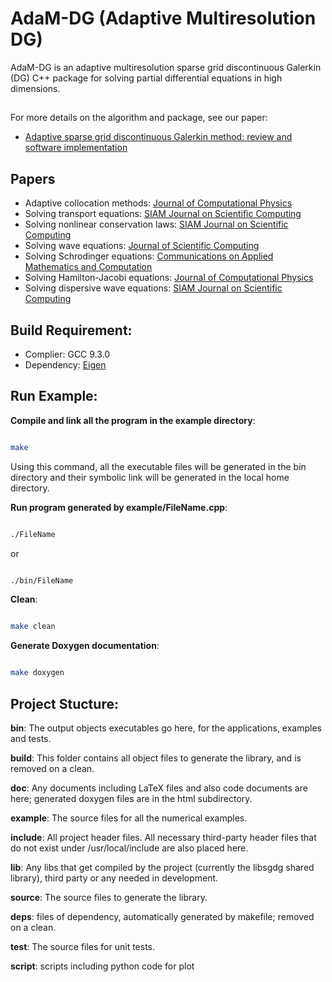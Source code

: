 # AdaM-DG (Adaptive Multiresolution DG)

AdaM-DG is an adaptive multiresolution sparse grid discontinuous Galerkin (DG) C++ package for solving partial differential equations in high dimensions.

## 
For more details on the algorithm and package, see our paper:
- [Adaptive sparse grid discontinuous Galerkin method: review and software implementation
](https://arxiv.org/abs/2211.01531)


## Papers

- Adaptive collocation methods: [Journal of Computational Physics](https://www.sciencedirect.com/science/article/pii/S0021999120305441?casa_token=Ib2O7Vuzp8MAAAAA:RawDMxMtMpXpk5pjeTQaG8VDYXU6DvckElJQ46v__IkbcV5AA9dOYdnuGOYzZCZrmhUg5Ssq)
- Solving transport equations: [SIAM Journal on Scientific Computing](https://epubs.siam.org/doi/abs/10.1137/16M1083190)
- Solving nonlinear conservation laws: [SIAM Journal on Scientific Computing](https://epubs.siam.org/doi/abs/10.1137/19M126565X)
- Solving wave equations: [Journal of Scientific Computing](https://link.springer.com/article/10.1007%2Fs10915-020-01322-w)
- Solving Schrodinger equations: [Communications on Applied Mathematics and Computation](https://arxiv.org/abs/2007.01471)
- Solving Hamilton-Jacobi equations: [Journal of Computational Physics](https://www.sciencedirect.com/science/article/pii/S0021999121001893?casa_token=sfPahS9dYUoAAAAA:DyyGlYCXfk-vMLuM1ncw4zWu9_tK2mvsOFWKkAW1psON4IBKNZ4YXedpybM2hd3y7lk3oGkF)
- Solving dispersive wave equations: [SIAM Journal on Scientific Computing](https://epubs.siam.org/doi/10.1137/21M1411391)



## Build Requirement:

- Complier: GCC 9.3.0
- Dependency: [Eigen](https://eigen.tuxfamily.org/index.php?title=Main_Page)
  

## Run Example:

  

**Compile and link all the program in the example directory**:

  

```sh

make

```

Using this command, all the executable files will be generated in the bin directory and their symbolic link will be generated in the local home directory.

  

**Run program generated by example/FileName.cpp**:

  

```sh

./FileName

```

or

```sh

./bin/FileName

```

  

**Clean**:

  

```sh

make clean

```

  

**Generate Doxygen documentation**:

```sh

make doxygen

```

  

## Project Stucture:

  

**bin**: The output objects executables go here, for the applications, examples and tests.

  

**build**: This folder contains all object files to generate the library, and is removed on a clean.

  

**doc**: Any documents including LaTeX files and also code documents are here; generated doxygen files are in the html subdirectory.

  

**example**: The source files for all the numerical examples.

  

**include**: All project header files. All necessary third-party header files that do not exist under /usr/local/include are also placed here.

  

**lib**: Any libs that get compiled by the project (currently the libsgdg shared library), third party or any needed in development.

  

**source**: The source files to generate the library.

  

**deps**: files of dependency, automatically generated by makefile; removed on a clean.

  

**test**: The source files for unit tests.

  

**script**: scripts including python code for plot
